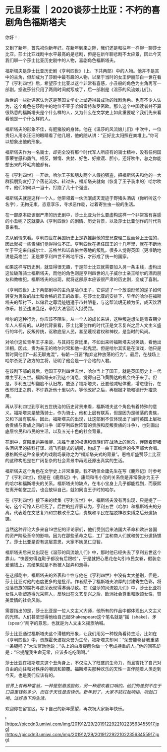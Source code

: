 # 元旦彩蛋 ｜2020谈莎士比亚：不朽的喜剧角色福斯塔夫

你好！

又到了新年，首先祝你新年好。在新年到来之际，我们还是和往年一样聊一聊莎士比亚。莎士比亚戏剧中水平最高的是悲剧，但是在新年聊悲剧不太应景，因此今天我们聊一个莎士比亚历史剧中的人物，喜剧角色福斯塔夫。

福斯塔夫是莎士比亚历史剧《亨利四世》（上、下共两部）中的人物。他并不是其中的主角，但却成为了莎剧中最有趣的人物，以至于当时的女王伊丽莎白一世在看了《亨利四世》后，希望莎士比亚以这个非常有喜感，小丑般的角色为主角再写一部剧，据说莎翁只用了两周时间就写成了，后一部剧是《温莎的风流娘儿们》。

后世的一些批评家认为这是英国文学史上塑造得最成功的戏剧角色。也有不少人认为，这个角色在莎剧中的地位不亚于哈姆雷特和罗密欧。那么这个中国读者并不算很熟悉的福斯塔夫是个什么样的人，又为什么在文学史上如此重要呢？我们先来看看他是一个什么样的人。

福斯塔夫的形象不佳，有肥猪般的身体。他在《温莎的风流娘儿们》中吹牛，一位贵妇人用水汪汪的眼睛看了他几眼，他的随从讲：“正好比太阳照在粪堆上。”你可以想象出他的形象。

福斯塔夫作为一名骑士，却完全没有那个时代军人所应有的骑士精神，没有任何国家荣誉感和勇气。相反，懒惰、贪婪、好色、好撒谎、胆小，还好吹牛，总之你能想出来的坏毛病他都有。

在《亨利四世》一开始，哈尔王子和朋友两个人假扮强盗，把福斯塔夫和他的一大群狐朋狗友打了个落花流水。转过头，福斯塔夫就向（恢复了王子装束的）哈尔吹牛，他们如何以一当十，打跑了几十个强盗。

福斯塔夫就是这样一个人，他带领着一伙流氓成天混迹于野猪头酒店（你听听这个名字），无拘无束，恣意享乐，寻求恶作剧，过着寄生虫一般的生活。

在一部原本应该很严肃的历史剧中，莎士比亚为什么要虚构这样一个非常富有喜感的小丑呢？这就要从《亨利四世》的剧情、历史背景，以及莎士比亚创作的时代背景来看。

先从剧情来看。亨利四世在英国历史上是靠推翻他的堂兄查理二世而登上王位的，因此就被一些贵族们觉得得位不正。亨利四世在担任国王的十几年里，就在不断地忙于平定来自威尔士、苏格兰和诺森伯兰等地的叛乱。很多人觉得英国（更准确地讲是英格兰）正是靠亨利四世不断地平叛，才形成了统一的国家。

如果这样写历史剧，就显得很无趣，于是莎士比亚就需要加入另一条主线，虚构出这位破落骑士福斯塔夫，而他的角色则是亨利四世的儿子威尔士亲王哈尔的酒肉朋友和教唆犯。福斯塔夫的出现，就将这部原本应该很严肃的历史剧，变成了喜剧。

《亨利四世》上下两部剧中的主角是哈尔王子，它讲述了一个放浪形骸的逆子如何转变为勇敢的战士和合格的君王的故事。在莎士比亚的安排下，早年的哈尔在福斯塔夫的帮衬下，以储君之尊混迹逍遥于市井陋巷，与这帮流氓无赖为伍，成天饮酒作乐，甚至违法乱纪，拳打大法官而入狱受罚。

哈尔的这种行为，你应该不陌生，从一个人的成长来讲，这种叛逆想法是青春期少年人人都有的。从时代背景看，莎士比亚创作的时代正是文艺复兴之后人文主义盛行的年代，反叛传统，讴歌底层人民，甚至蔑视君权和神权，是当时的风尚。

对哈尔这位青年王子来说，与其闷在宫廷里，不如出来听福斯塔夫说笑话，看他出洋相。因此，贵为亲王的哈尔时常和他一起鬼混。但是哈尔其实是在演戏，他只是暂时同他们“一起无聊鬼混”，有朝一日要“抛弃这种放荡的行为”。最后，在战场上哈尔杀死了敌方的主将，证明了他会是一个合格的人君。

在该剧下部的最后，老国王亨利四世去世，哈尔当上了国王，就是英国历史上一代雄主亨利五世。福斯塔夫听到这个消息，觉得自己飞黄腾达的机会终于来了。但是，亨利五世却翻脸不认旧故，放逐了福斯塔夫，还要他减轻体重，增进德行，在改邪归正之前，不许靠近他十里以内，等他改好之后，再根据才能和德行升擢录用。

再从亨利四世到亨利五世统治的历史背景来看，福斯塔夫这个角色有着特殊的意义。福斯塔夫是破落骑士，作为骑士，他和上层有联系，但是因为是破落的贵族，又和下层有联系。因此，福斯塔夫的出现，让这部剧不仅体现出了当时英国上层社会贵族与贵族之间的斗争（即亨利四世阵营的贵族和反叛贵族的斗争），也刻画出底层农民和市民的生活，以及五光十色的社会背景。

在剧中，宫殿里运筹帷幄、决胜千里的权谋和贵族们在战场上的厮杀，伴随着野猪头酒店里的插科打诨、鸡飞狗跳式的胡闹，构成了一曲丰富绚烂的多声部大合唱。恩格斯把这种全景式的戏剧场景称之为“福斯塔夫式的背景”。恩格斯盛赞莎士比亚的这种构思是在广阔复杂的社会背景中再现还原出真实的生活。

福斯塔夫这个角色在文学史上非常重要。我不确信金庸先生在写《鹿鼎记》时参考了《亨利四世》，但是在《鹿鼎记》中，康熙和韦小宝的关系倒是非常像身为王子的哈尔和福斯塔夫的关系。福斯塔夫的缺点，在韦小宝身上几乎都能找到，而康熙在离开朝堂之后，也会放纵自己，就如同当王子时的哈尔。

在《亨利四世》接下来的续集《亨利五世》中，福斯塔夫没有再出现，只是提了一句，这个可怜人已经死了。后世的批评家认为，亨利五世（哈尔）和福斯塔夫的分离，代表着在文艺复兴和宗教改革之后，贵族和平民在摆脱神权束缚之后分道扬镳。

当然这种评论大多来自19世纪的评论家们，他们受到后来法国大革命和欧洲各国的资产阶级革命的影响，因为在那些革命之后，工厂主和商人们就和劳工分道扬镳了。莎士比亚是否有这层意思，大家不妨见仁见智。

福斯塔夫后来又出现在《温莎的风流娘儿们》中，那时他已经失去了亨利五世这个靠山，“快要穷得连鞋子都没有后跟啦”，于是就把心思花在勾引市民女眷，假装恋爱骗钱上，其结果就是不断被人捉弄和羞辱。

在这部剧中，福斯塔夫的外表和个性与他在《亨利四世》中没有太大差别，但是，莎士比亚对他的态度更多的是批评。作者赋予了福斯塔夫浓厚的封建寄生色彩，将没落贵族的腐朽与虚荣表现得淋漓尽致。在《温莎的风流娘儿们》中，莎士比亚将女性人物塑造得光采照人，反映出在文艺复兴之后，欧洲社会尊重和歌颂女性，赞美爱情的社会风尚。

需要指出的是，莎士比亚是一位人文主义大师，他所有的作品中都体现出人文主义的光辉。人们甚至觉得他给自己起Shakespeare这个笔名就是“摇（shake）、矛（spear）”两字的意思，也就是为人文主义摇旗呐喊。

莎士比亚通过福斯塔夫这个滑稽的形象，让我们用另一种视角看待生活。比如在《亨利四世》中，贵族霍茨波视荣誉为生命，福斯塔夫却问：“荣誉能够替我重装一条腿吗？”大法官劝他说：“头上的白发提醒你做一个老成持重的人。”他的回答却是：“它提醒我生命无常，应该多吃吃喝喝。”

莎士比亚在福斯塔夫这个丑角身上，不仅注入了旺盛的生命力，而且寄托了自己对自由的向往和对秩序的嘲讽和颠覆。福斯塔夫那种欢乐的天性一直伴随着人类走到今天，也是我们应该有的。

 *世界上有两种富翁，一种是愁眉苦脸的，另一种是吹着口哨的。他们的差别不在于口袋里钱的多少，而在于天性是否快乐。新年到了，大家不妨打起响指，吹起口哨，过好当下的生活。*

欢迎你在留言区，写下自己的新年愿望，再次祝大家新年快乐。

![https://piccdn3.umiwi.com/img/201912/29/201912292210223563455917.jpg](https://piccdn3.umiwi.com/img/201912/29/201912292210223563455917.jpg)

---
